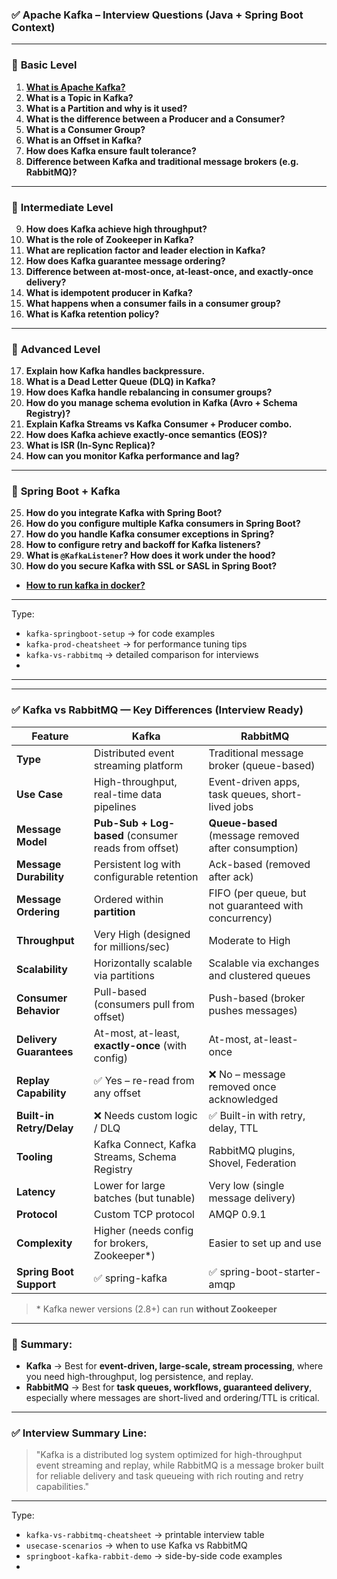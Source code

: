 ### ✅ Apache Kafka – Interview Questions (Java + Spring Boot Context)

---

### 🔹 **Basic Level**

1. [**What is Apache Kafka?**](../kafka/what-is-apache-kafka.md)
2. **What is a Topic in Kafka?**
3. **What is a Partition and why is it used?**
4. **What is the difference between a Producer and a Consumer?**
5. **What is a Consumer Group?**
6. **What is an Offset in Kafka?**
7. **How does Kafka ensure fault tolerance?**
8. **Difference between Kafka and traditional message brokers (e.g. RabbitMQ)?**

---

### 🔹 **Intermediate Level**

9. **How does Kafka achieve high throughput?**
10. **What is the role of Zookeeper in Kafka?**
11. **What are replication factor and leader election in Kafka?**
12. **How does Kafka guarantee message ordering?**
13. **Difference between at-most-once, at-least-once, and exactly-once delivery?**
14. **What is idempotent producer in Kafka?**
15. **What happens when a consumer fails in a consumer group?**
16. **What is Kafka retention policy?**

---

### 🔹 **Advanced Level**

17. **Explain how Kafka handles backpressure.**
18. **What is a Dead Letter Queue (DLQ) in Kafka?**
19. **How does Kafka handle rebalancing in consumer groups?**
20. **How do you manage schema evolution in Kafka (Avro + Schema Registry)?**
21. **Explain Kafka Streams vs Kafka Consumer + Producer combo.**
22. **How does Kafka achieve exactly-once semantics (EOS)?**
23. **What is ISR (In-Sync Replica)?**
24. **How can you monitor Kafka performance and lag?**

---

### 🔹 **Spring Boot + Kafka**

25. **How do you integrate Kafka with Spring Boot?**
26. **How do you configure multiple Kafka consumers in Spring Boot?**
27. **How do you handle Kafka consumer exceptions in Spring?**
28. **How to configure retry and backoff for Kafka listeners?**
29. **What is `@KafkaListener`? How does it work under the hood?**
30. **How do you secure Kafka with SSL or SASL in Spring Boot?**

- [**How to run kafka in docker?**](../kafka/how-to-run-kafka-in-docker.md)

---

Type:

* `kafka-springboot-setup` → for code examples
* `kafka-prod-cheatsheet` → for performance tuning tips
* `kafka-vs-rabbitmq` → detailed comparison for interviews
* 


---
---


### ✅ Kafka vs RabbitMQ — Key Differences (Interview Ready)

| Feature                  | **Kafka**                                            | **RabbitMQ**                                          |
| ------------------------ | ---------------------------------------------------- | ----------------------------------------------------- |
| **Type**                 | Distributed event streaming platform                 | Traditional message broker (queue-based)              |
| **Use Case**             | High-throughput, real-time data pipelines            | Event-driven apps, task queues, short-lived jobs      |
| **Message Model**        | **Pub-Sub + Log-based** (consumer reads from offset) | **Queue-based** (message removed after consumption)   |
| **Message Durability**   | Persistent log with configurable retention           | Ack-based (removed after ack)                         |
| **Message Ordering**     | Ordered within **partition**                         | FIFO (per queue, but not guaranteed with concurrency) |
| **Throughput**           | Very High (designed for millions/sec)                | Moderate to High                                      |
| **Scalability**          | Horizontally scalable via partitions                 | Scalable via exchanges and clustered queues           |
| **Consumer Behavior**    | Pull-based (consumers pull from offset)              | Push-based (broker pushes messages)                   |
| **Delivery Guarantees**  | At-most, at-least, **exactly-once** (with config)    | At-most, at-least-once                                |
| **Replay Capability**    | ✅ Yes – re-read from any offset                      | ❌ No – message removed once acknowledged              |
| **Built-in Retry/Delay** | ❌ Needs custom logic / DLQ                           | ✅ Built-in with retry, delay, TTL                     |
| **Tooling**              | Kafka Connect, Kafka Streams, Schema Registry        | RabbitMQ plugins, Shovel, Federation                  |
| **Latency**              | Lower for large batches (but tunable)                | Very low (single message delivery)                    |
| **Protocol**             | Custom TCP protocol                                  | AMQP 0.9.1                                            |
| **Complexity**           | Higher (needs config for brokers, Zookeeper\*)       | Easier to set up and use                              |
| **Spring Boot Support**  | ✅ spring-kafka                                       | ✅ spring-boot-starter-amqp                            |

> \* Kafka newer versions (2.8+) can run **without Zookeeper**

---

### 🔹 Summary:

* **Kafka** → Best for **event-driven, large-scale, stream processing**, where you need high-throughput, log persistence, and replay.
* **RabbitMQ** → Best for **task queues, workflows, guaranteed delivery**, especially where messages are short-lived and ordering/TTL is critical.

---

### ✅ Interview Summary Line:

> "Kafka is a distributed log system optimized for high-throughput event streaming and replay, while RabbitMQ is a message broker built for reliable delivery and task queueing with rich routing and retry capabilities."

---

Type:

* `kafka-vs-rabbitmq-cheatsheet` → printable interview table
* `usecase-scenarios` → when to use Kafka vs RabbitMQ
* `springboot-kafka-rabbit-demo` → side-by-side code examples
* 
